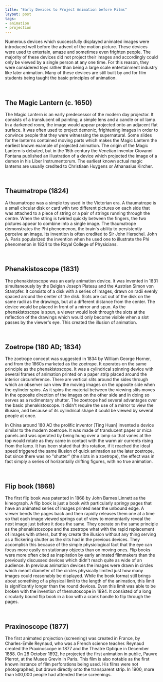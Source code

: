 ```yaml
---
title: "Early Devices to Project Animation before Films"
layout: post
tags:
- animation
- projection
---
```

Numerous devices which successfully displayed animated images were introduced well before the advent of the motion picture. These devices were used to entertain, amaze and sometimes even frighten people. The majority of these devices did not project their images and accordingly could only be viewed by a single person at any one time. For this reason, they were considered toys rather than being a large scale entertainment industry like later animation. Many of these devices are still built by and for film students being taught the basic principles of animation.

<br>

## The Magic Lantern (c. 1650)

The Magic Lantern is an early predecessor of the modern day projector. It consists of a translucent oil painting, a simple lens and a candle or oil lamp. In a darkened room, the image would appear projected onto an adjacent flat surface. It was often used to project demonic, frightening images in order to convince people that they were witnessing the supernatural. Some slides for the lanterns contained moving parts which makes the Magic Lantern the earliest known example of projected animation. The origin of the Magic Lantern is debated, but in the 15th century the Venetian inventor Giovanni Fontana published an illustration of a device which projected the image of a demon in his Liber Instrumentorum. The earliest known actual magic lanterns are usually credited to Christiaan Huygens or Athanasius Kircher.

<br>

## Thaumatrope (1824)

A thaumatrope was a simple toy used in the Victorian era. A thaumatrope is a small circular disk or card with two different pictures on each side that was attached to a piece of string or a pair of strings running through the centre. When the string is twirled quickly between the fingers, the two pictures appear to combine into a single image. The thaumatrope demonstrates the Phi phenomenon, the brain's ability to persistently perceive an image. Its invention is often credited to Sir John Herschel. John A. Paris popularized the invention when he used one to illustrate the Phi phenomenon in 1824 to the Royal College of Physicians.

<br>

## Phenakistoscope (1831)

The phenakistoscope was an early animation device. It was invented in 1831 simultaneously by the Belgian Joseph Plateau and the Austrian Simon von Stampfer. It consists of a disk with a series of images, drawn on radii evenly spaced around the center of the disk. Slots are cut out of the disk on the same radii as the drawings, but at a different distance from the center. The device would be placed in front of a mirror and spun. As the phenakistoscope is spun, a viewer would look through the slots at the reflection of the drawings which would only become visible when a slot passes by the viewer's eye. This created the illusion of animation.

<br>

## Zoetrope (180 AD; 1834)

The zoetrope concept was suggested in 1834 by William George Horner, and from the 1860s marketed as the zoetrope. It operates on the same principle as the phenakistoscope. It was a cylindrical spinning device with several frames of animation printed on a paper strip placed around the interior circumference. There are vertical slits around the sides through which an observer can view the moving images on the opposite side when the cylinder spins. As it spins the material between the viewing slits moves in the opposite direction of the images on the other side and in doing so serves as a rudimentary shutter. The zoetrope had several advantages over the basic phenakistoscope. It didn't require the use of a mirror to view the illusion, and because of its cylindrical shape it could be viewed by several people at once.

In China around 180 AD the prolific inventor [Ting Huan] invented a device similar to the modern zoetrope. It was made of translucent paper or mica panels and was operated by being hung over a lamp so that vanes at the top would rotate as they came in contact with the warm air currents rising from the lamp. It has been stated that this rotation, if it reached the ideal speed triggered the same illusion of quick animation as the later zoetrope, but since there was no "shutter" (the slots in a zoetrope), the effect was in fact simply a series of horizontally drifting figures, with no true animation.

<br>

## Flip book (1868)

The first flip book was patented in 1868 by John Barnes Linnett as the kineograph. A flip book is just a book with particularly springy pages that have an animated series of images printed near the unbound edge. A viewer bends the pages back and then rapidly releases them one at a time so that each image viewed springs out of view to momentarily reveal the next image just before it does the same. They operate on the same principle as the phenakistoscope and the zoetrope what with the rapid replacement of images with others, but they create the illusion without any thing serving as a flickering shutter as the slits had in the previous devices. They accomplish this because of the simple physiological fact that the eye can focus more easily on stationary objects than on moving ones. Flip books were more often cited as inspiration by early animated filmmakers than the previously discussed devices which didn't reach quite as wide of an audience. In previous animation devices the images were drawn in circles which meant diameter of the circles physically limited just how many images could reasonably be displayed. While the book format still brings about something of a physical limit to the length of the animation, this limit is significantly longer than the round devices. Even this limit was able to be broken with the invention of themutoscope in 1894. It consisted of a long circularly bound flip book in a box with a crank handle to flip through the pages.

<br>

## Praxinoscope (1877)

The first animated projection (screening) was created in France, by Charles-Emile Reynaud, who was a French science teacher. Reynaud created the Praxinoscope in 1877 and the Theatre Optique in December 1888. On 28 October 1892, he projected the first animation in public, Pauvre Pierrot, at the Musee Grevin in Paris. This film is also notable as the first known instance of film perforations being used. His films were not photographed, but drawn directly onto the transparent strip. In 1900, more than 500,000 people had attended these screenings.